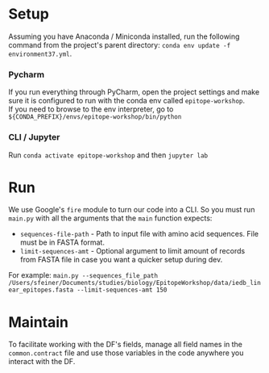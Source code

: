 # Setup
Assuming you have Anaconda / Miniconda installed, run the following command from the project's 
parent directory: `conda env update -f environment37.yml`.

### Pycharm
If you run everything through PyCharm, open the project settings and make sure
it is configured to run with the conda env called `epitope-workshop`. <br />
If you need to browse to the env interpreter, go to  `${CONDA_PREFIX}/envs/epitope-workshop/bin/python`

### CLI / Jupyter
Run `conda activate epitope-workshop` and then `jupyter lab`

# Run
We use Google's `fire` module to turn our code into a CLI. So you must run `main.py`
with all the arguments that the `main` function expects:
* `sequences-file-path` - Path to input file with amino acid sequences. File must be in FASTA format.
* `limit-sequences-amt` - Optional argument to limit amount of records from FASTA file
in case you want a quicker setup during dev.
  
For example: `main.py --sequences_file_path /Users/sfeiner/Documents/studies/biology/EpitopeWorkshop/data/iedb_linear_epitopes.fasta --limit-sequences-amt 150`

# Maintain
To facilitate working with the DF's fields, manage all field names in the `common.contract` file
and use those variables in the code anywhere you interact with the DF. 